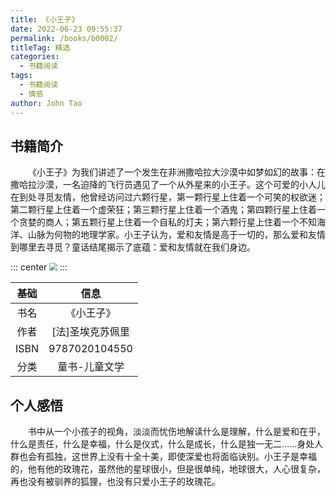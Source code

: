 ```yaml
---
title: 《小王子》
date: 2022-06-23 09:55:37
permalink: /books/b0002/
titleTag: 精选
categories:
  - 书籍阅读
tags:
  - 书籍阅读
  - 情感
author: John Tao
---
```

## 书籍简介
&emsp;&emsp;《小王子》为我们讲述了一个发生在非洲撒哈拉大沙漠中如梦如幻的故事：在撒哈拉沙漠，一名迫降的飞行员遇见了一个从外星来的小王子。这个可爱的小人儿在到处寻觅友情，他曾经访问过六颗行星，第一颗行星上住着一个可笑的权欲迷；第二颗行星上住着一个虚荣狂；第三颗行星上住着一个酒鬼；第四颗行星上住着一个贪婪的商人；第五颗行星上住着一个自私的灯夫；第六颗行星上住着一个不知海洋、山脉为何物的地理学家。小王子认为，爱和友情是高于一切的，那么爱和友情到哪里去寻觅？童话结尾揭示了底蕴：爱和友情就在我们身边。

<!-- more -->

::: center
<img src="https://typora-img-1301299232.cos.ap-shanghai.myqcloud.com/img/v2-a3736b5a8acb613a0784b640534150a4_720w.png" style="zoom:80%;" />
::: 

| 基础 |       信息       |
| :--: | :--------------: |
| 书名 |    《小王子》    |
| 作者 | [法]圣埃克苏佩里 |
| ISBN |  9787020104550   |
| 分类 |  童书-儿童文学   |

## 个人感悟

&emsp;&emsp;书中从一个小孩子的视角，淡淡而忧伤地解读什么是理解，什么是爱和在乎，什么是责任，什么是幸福，什么是仪式，什么是成长，什么是独一无二……身处人群也会有孤独，这世界上没有十全十美，即使深爱也将面临诀别。小王子是幸福的，他有他的玫瑰花，虽然他的星球很小，但是很单纯，地球很大，人心很复杂，再也没有被驯养的狐狸，也没有只爱小王子的玫瑰花。
